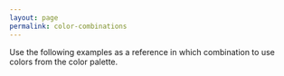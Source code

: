 ```yaml
---
layout: page
permalink: color-combinations
---
```


Use the following examples as a reference in which combination to use colors from the color palette.
